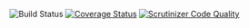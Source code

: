![Build Status](https://github.com/simplesamlphp/simplesamlphp-module-cas/workflows/CI/badge.svg?branch=master)
[![Coverage Status](https://codecov.io/gh/simplesamlphp/simplesamlphp-module-cas/branch/master/graph/badge.svg)](https://codecov.io/gh/simplesamlphp/simplesamlphp-module-cas)
[![Scrutinizer Code Quality](https://scrutinizer-ci.com/g/simplesamlphp/simplesamlphp-module-cas/badges/quality-score.png?b=master)](https://scrutinizer-ci.com/g/simplesamlphp/simplesamlphp-module-cas/?branch=master)
